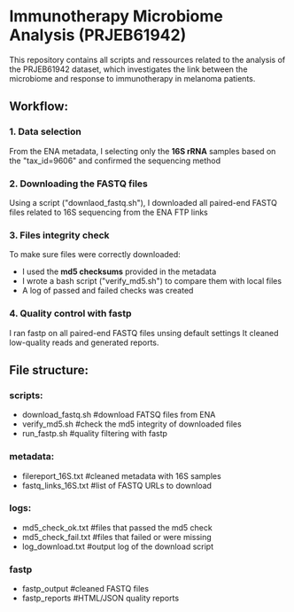 # Immunotherapy Microbiome Analysis (PRJEB61942) 

This repository contains all scripts and ressources related to the analysis of the PRJEB61942 dataset, which investigates the link between the microbiome and response to immunotherapy in melanoma patients.


## Workflow: 

### 1. Data selection
From the ENA metadata, I selecting only the **16S rRNA** samples based on the "tax_id=9606" and confirmed the sequencing method 

### 2. Downloading the FASTQ files 
Using a script ("downlaod_fastq.sh"), I downloaded all paired-end FASTQ files related to 16S sequencing from the ENA FTP links

### 3. Files integrity check 
To make sure files were correctly downloaded: 
- I used the **md5 checksums** provided in the metadata
- I wrote a bash script ("verify_md5.sh") to compare them with local files
- A log of passed and failed checks was created
  
### 4. Quality control with fastp 
I ran fastp on all paired-end FASTQ files unsing default settings 
It cleaned low-quality reads and generated reports. 


## File structure: 

### scripts:
* download_fastq.sh    #download FATSQ files from ENA
* verify_md5.sh        #check the md5 integrity of downloaded files
* run_fastp.sh         #quality filtering with fastp

### metadata: 
* filereport_16S.txt   #cleaned metadata with 16S samples
* fastq_links_16S.txt  #list of FASTQ URLs to download

### logs: 
* md5_check_ok.txt     #files that passed the md5 check
* md5_check_fail.txt   #files that failed or were missing
* log_download.txt     #output log of the download script

### fastp      
* fastp_output        #cleaned FASTQ files
* fastp_reports       #HTML/JSON quality reports 
